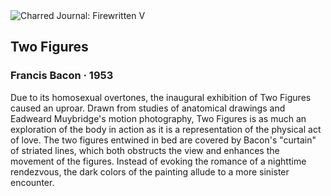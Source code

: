 <div class="artwork-of-the-day">
  <div class="container">
    <div class="img-wrapper">
      <img
        src="https://uploads4.wikiart.org/images/francis-bacon/two-figures-1953(1).jpg!Large.jpg"
        alt="Charred Journal: Firewritten V" />
    </div>
    <div class="artwork-detail">
      <div class="artwork-origin"> 
        <h2 class="artwork-name">Two Figures</h2>
        <h3 class="artist">
          Francis Bacon
                    ·  1953
        </h3>
      </div>
      <p class="description">
        <span class="artwork-description-text ng-binding" ng-bind-html="viewModel.ArtworkOfTheDay.Description | unsafe">Due to its homosexual overtones, the inaugural exhibition of Two Figures caused an uproar. Drawn from studies of anatomical drawings and Eadweard Muybridge's motion photography, Two Figures is as much an exploration of the body in action as it is a representation of the physical act of love. The two figures entwined in bed are covered by Bacon's "curtain" of striated lines, which both obstructs the view and enhances the movement of the figures. Instead of evoking the romance of a nighttime rendezvous, the dark colors of the painting allude to a more sinister encounter.</span>
                        <div class="text-shadow-container" ng-show="showShadow" style=""></div>
      </p>
    </div>
  </div>

</div>
